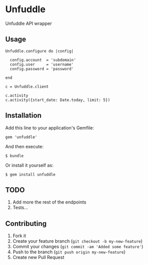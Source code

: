 # Unfuddle

Unfuddle API wrapper


## Usage

    Unfuddle.configure do |config|

      config.account  = 'subdomain'
      config.user     = 'username'
      config.password = 'password'

    end

    c = Unfuddle.client

    c.activity
    c.activity({start_date: Date.today, limit: 5})


## Installation

Add this line to your application's Gemfile:

    gem 'unfuddle'

And then execute:

    $ bundle

Or install it yourself as:

    $ gem install unfuddle

## TODO

1. Add more the rest of the endpoints
2. Tests...


## Contributing

1. Fork it
2. Create your feature branch (`git checkout -b my-new-feature`)
3. Commit your changes (`git commit -am 'Added some feature'`)
4. Push to the branch (`git push origin my-new-feature`)
5. Create new Pull Request

